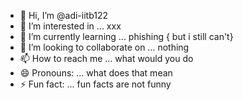 - 👋 Hi, I’m @adi-iitb122
- 👀 I’m interested in ... xxx
- 🌱 I’m currently learning ... phishing { but i still can't}
- 💞️ I’m looking to collaborate on ... nothing
- 📫 How to reach me ... what would you do 
- 😄 Pronouns: ... what does that mean 
- ⚡ Fun fact: ... fun facts are not funny 

<!---
adi-iitb122/adi-iitb122 is a ✨ special ✨ repository because its `README.md` (this file) appears on your GitHub profile.
You can click the Preview link to take a look at your changes.
--->
